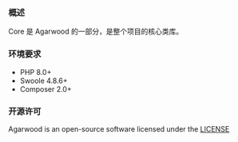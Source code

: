 ### 概述

Core 是 Agarwood 的一部分，是整个项目的核心类库。


### 环境要求

- PHP 8.0+
- Swoole 4.8.6+
- Composer 2.0+


### 开源许可

Agarwood is an open-source software licensed under the [LICENSE](LICENSE)
